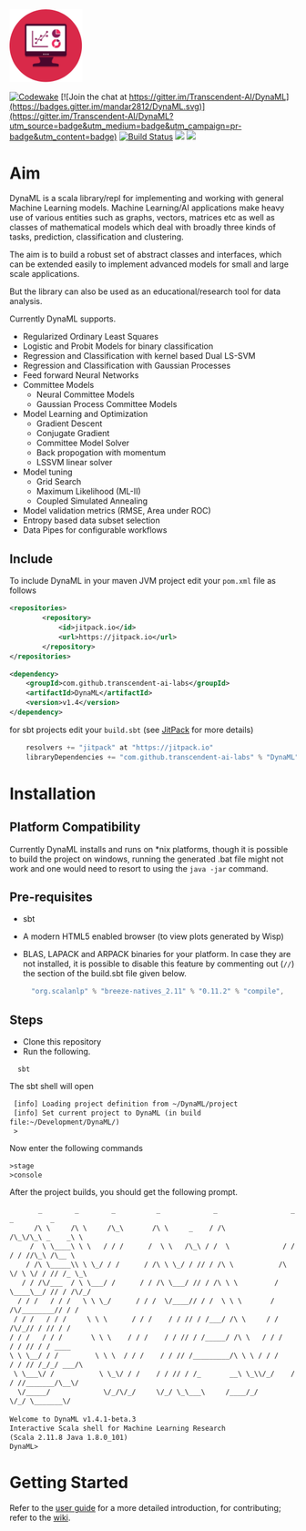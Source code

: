 
<img src="docs/images/dynaml_logo_small.png" alt="DynaML Logo" style="width: 128px;"/>


[![Codewake](https://www.codewake.com/badges/codewake.svg)](https://www.codewake.com/p/dynaml-419df383-9b7c-4165-8acc-703ae4811910) [![Join the chat at https://gitter.im/Transcendent-AI/DynaML](https://badges.gitter.im/mandar2812/DynaML.svg)](https://gitter.im/Transcendent-AI/DynaML?utm_source=badge&utm_medium=badge&utm_campaign=pr-badge&utm_content=badge) [![Build Status](https://travis-ci.org/transcendent-ai-labs/DynaML.svg?branch=master)](https://travis-ci.org/transcendent-ai-labs/DynaML) [![](https://jitpack.io/v/transcendent-ai-labs/DynaML.svg)](https://jitpack.io/#transcendent-ai-labs/DynaML)
<a href="https://zenhub.com"><img src="https://raw.githubusercontent.com/ZenHubIO/support/master/zenhub-badge.png"></a>

Aim
============

DynaML is a scala library/repl for implementing and working with general Machine Learning models. Machine Learning/AI applications make heavy use of various entities such as graphs, vectors, matrices etc as well as classes of mathematical models which deal with broadly three kinds of tasks, prediction, classification and clustering.

The aim is to build a robust set of abstract classes and interfaces, which can be extended easily to implement advanced models for small and large scale applications.

But the library can also be used as an educational/research tool for data analysis.

Currently DynaML supports.
* Regularized Ordinary Least Squares
* Logistic and Probit Models for binary classification
* Regression and Classification with kernel based Dual LS-SVM
* Regression and Classification with Gaussian Processes
* Feed forward Neural Networks
* Committee Models
  - Neural Committee Models
  - Gaussian Process Committee Models
* Model Learning and Optimization
  - Gradient Descent
  - Conjugate Gradient
  - Committee Model Solver
  - Back propogation with momentum
  - LSSVM linear solver
* Model tuning
  * Grid Search
  * Maximum Likelihood (ML-II)
  * Coupled Simulated Annealing
* Model validation metrics (RMSE, Area under ROC)
* Entropy based data subset selection
* Data Pipes for configurable workflows

Include
--------

To include DynaML in your maven JVM project edit your ```pom.xml``` file as follows

```xml
<repositories>
		<repository>
		    <id>jitpack.io</id>
		    <url>https://jitpack.io</url>
		</repository>
</repositories>
```

```xml
<dependency>
    <groupId>com.github.transcendent-ai-labs</groupId>
    <artifactId>DynaML</artifactId>
    <version>v1.4</version>
</dependency>
```

for sbt projects edit your `build.sbt` (see [JitPack](https://jitpack.io/#transcendent-ai-labs/DynaML) for more details)

```scala
    resolvers += "jitpack" at "https://jitpack.io"
    libraryDependencies += "com.github.transcendent-ai-labs" % "DynaML" % version
```



Installation
============

Platform Compatibility
----------------------
Currently DynaML installs and runs on *nix platforms, though it is possible to build the project on windows, running the generated .bat file might not work and one would need to resort to using the `java -jar` command.

Pre-requisites
-------------
* sbt
* A modern HTML5 enabled browser (to view plots generated by Wisp)
* BLAS, LAPACK and ARPACK binaries for your platform. In case they are not installed, it is possible to disable this feature by commenting out (`//`) the section of the build.sbt file given below.

  ```scala
    "org.scalanlp" % "breeze-natives_2.11" % "0.11.2" % "compile",
  ```

Steps
-------

* Clone this repository
* Run the following.
```shell
  sbt
```

The sbt shell will open

```shell
 [info] Loading project definition from ~/DynaML/project
 [info] Set current project to DynaML (in build file:~/Development/DynaML/)
 >
```

Now enter the following commands

```shell
>stage
>console
```

After the project builds, you should get the following prompt.

```
       _        _        _          _             _                  _   _         _
      /\ \     /\ \     /\_\       /\ \     _    / /\               /\_\/\_\ _    _\ \
     /  \ \____\ \ \   / / /      /  \ \   /\_\ / /  \             / / / / //\_\ /\__ \
    / /\ \_____\\ \ \_/ / /      / /\ \ \_/ / // / /\ \           /\ \/ \ \/ / // /_ \_\
   / / /\/___  / \ \___/ /      / / /\ \___/ // / /\ \ \         /  \____\__/ // / /\/_/
  / / /   / / /   \ \ \_/      / / /  \/____// / /  \ \ \       / /\/________// / /
 / / /   / / /     \ \ \      / / /    / / // / /___/ /\ \     / / /\/_// / // / /
/ / /   / / /       \ \ \    / / /    / / // / /_____/ /\ \   / / /    / / // / / ____
\ \ \__/ / /         \ \ \  / / /    / / // /_________/\ \ \ / / /    / / // /_/_/ ___/\
 \ \___\/ /           \ \_\/ / /    / / // / /_       __\ \_\\/_/    / / //_______/\__\/
  \/_____/             \/_/\/_/     \/_/ \_\___\     /____/_/        \/_/ \_______\/

Welcome to DynaML v1.4.1-beta.3
Interactive Scala shell for Machine Learning Research
(Scala 2.11.8 Java 1.8.0_101)
DynaML>

```

Getting Started
===============
Refer to the [user guide](https://transcendent-ai-labs.github.io/DynaML/mydoc_introduction.html) for a more detailed introduction, for contributing; refer to the [wiki](https://github.com/transcendent-ai-labs.github.io/DynaML/wiki).
